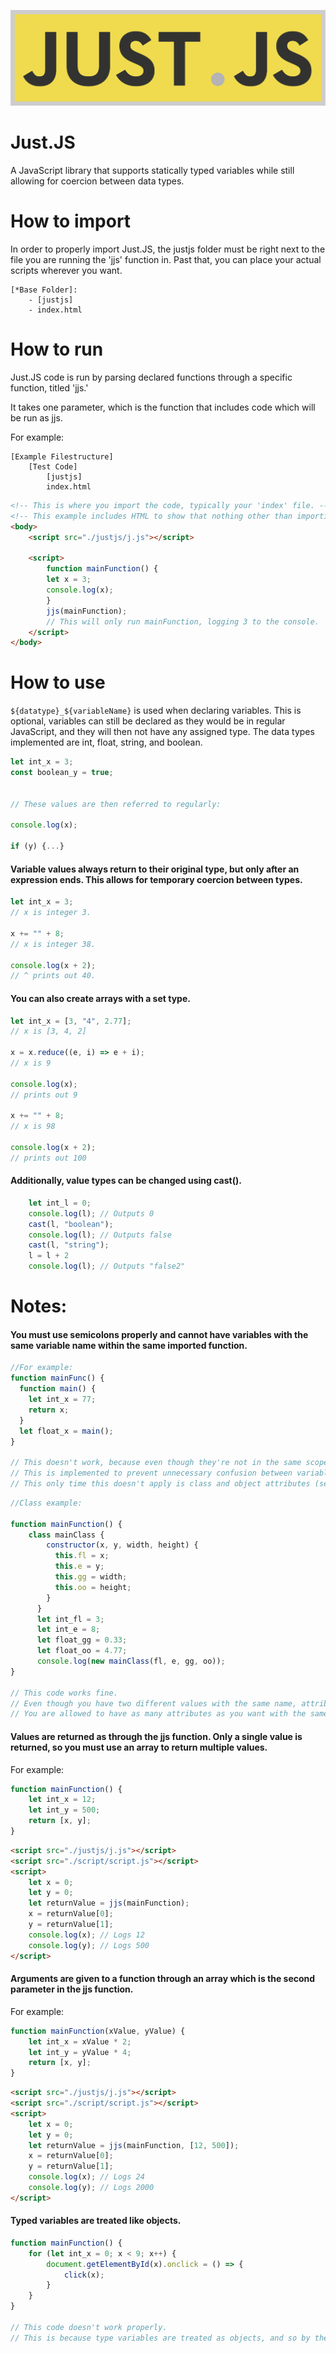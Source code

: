 ![Just.JS](https://github.com/FluxFlu/Just.JS/blob/main/logo.png?raw=true)
# Just.JS
A JavaScript library that supports statically typed variables while still allowing for coercion between data types.


# How to import

In order to properly import Just.JS, the justjs folder must be right next to the file you are running the 'jjs' function in. Past that, you can place your actual scripts wherever you want.

    [*Base Folder]:
        - [justjs]
        - index.html

# How to run

Just.JS code is run by parsing declared functions through a specific function, titled 'jjs.' 

It takes one parameter, which is the function that includes code which will be run as jjs.

For example:

```
[Example Filestructure]
    [Test Code]
        [justjs]
        index.html
```

```html
<!-- This is where you import the code, typically your 'index' file. -->
<!-- This example includes HTML to show that nothing other than importing the jjs file is required for this code to run. -->
<body>
    <script src="./justjs/j.js"></script>
    
    <script>
        function mainFunction() {
        let x = 3;
        console.log(x);
        }
        jjs(mainFunction);
        // This will only run mainFunction, logging 3 to the console.
    </script>
</body>
```

# How to use


`${datatype}_${variableName}` is used when declaring variables. This is optional, variables can still be declared as they would be in regular JavaScript, and they will then not have any assigned type. The data types implemented are int, float, string, and boolean.
```js
let int_x = 3;
const boolean_y = true;


// These values are then referred to regularly:

console.log(x);

if (y) {...}
```
#### Variable values always return to their original type, but only after an expression ends. This allows for temporary coercion between types.
```js
let int_x = 3;
// x is integer 3.
    
x += "" + 8;
// x is integer 38.

console.log(x + 2);
// ^ prints out 40.
```
#### You can also create arrays with a set type.
```js
let int_x = [3, "4", 2.77];
// x is [3, 4, 2]

x = x.reduce((e, i) => e + i);
// x is 9

console.log(x);
// prints out 9
    
x += "" + 8;
// x is 98

console.log(x + 2);
// prints out 100
```
#### Additionally, value types can be changed using cast().
```js
    let int_l = 0;
    console.log(l); // Outputs 0
    cast(l, "boolean");
    console.log(l); // Outputs false
    cast(l, "string");
    l = l + 2
    console.log(l); // Outputs "false2"
```
# Notes:

#### You must use semicolons properly and cannot have variables with the same variable name within the same imported function.

```js
//For example:
function mainFunc() {
  function main() {
    let int_x = 77;
    return x;
  }
  let float_x = main();
}
  
// This doesn't work, because even though they're not in the same scope, you've declared two variables with the same name.
// This is implemented to prevent unnecessary confusion between variables.
// This only time this doesn't apply is class and object attributes (see next example).
```
```js
//Class example:

function mainFunction() {
    class mainClass {
        constructor(x, y, width, height) {
          this.fl = x;
          this.e = y;
          this.gg = width;
          this.oo = height;
        }
      }
      let int_fl = 3;
      let int_e = 8;
      let float_gg = 0.33;
      let float_oo = 4.77;
      console.log(new mainClass(fl, e, gg, oo));
}
      
// This code works fine.
// Even though you have two different values with the same name, attributes are an exception to this rule.
// You are allowed to have as many attributes as you want with the same name in a file.
```
#### Values are returned as through the jjs function. Only a single value is returned, so you must use an array to return multiple values.

For example:

```js
function mainFunction() {
    let int_x = 12;
    let int_y = 500;
    return [x, y];
}
```

```html
<script src="./justjs/j.js"></script>
<script src="./script/script.js"></script>
<script>
    let x = 0;
    let y = 0;
    let returnValue = jjs(mainFunction);
    x = returnValue[0];
    y = returnValue[1];
    console.log(x); // Logs 12
    console.log(y); // Logs 500
</script>
```
#### Arguments are given to a function through an array which is the second parameter in the jjs function.

For example:

```js
function mainFunction(xValue, yValue) {
    let int_x = xValue * 2;
    let int_y = yValue * 4;
    return [x, y];
}
```

```html
<script src="./justjs/j.js"></script>
<script src="./script/script.js"></script>
<script>
    let x = 0;
    let y = 0;
    let returnValue = jjs(mainFunction, [12, 500]);
    x = returnValue[0];
    y = returnValue[1];
    console.log(x); // Logs 24
    console.log(y); // Logs 2000
</script>
```

#### Typed variables are treated like objects.
```js
function mainFunction() {
    for (let int_x = 0; x < 9; x++) {
        document.getElementById(x).onclick = () => {
            click(x);
        }
    }
}
      
// This code doesn't work properly.
// This is because type variables are treated as objects, and so by the time onclick tries to reference "click(x)", x will already be permanently 9.
```
